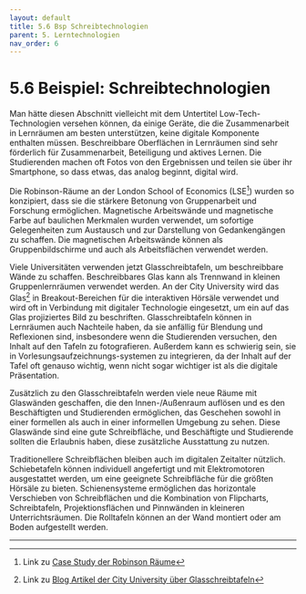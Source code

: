 ```yaml
---
layout: default
title: 5.6 Bsp Schreibtechnologien
parent: 5. Lerntechnologien
nav_order: 6
---
```


# 5.6 Beispiel: Schreibtechnologien

Man hätte diesen Abschnitt vielleicht mit dem Untertitel
Low-Tech-Technologien versehen können, da einige Geräte, die die
Zusammenarbeit in Lernräumen am besten unterstützen, keine digitale
Komponente enthalten müssen. Beschreibbare Oberflächen in Lernräumen
sind sehr förderlich für Zusammenarbeit, Beteiligung und aktives Lernen.
Die Studierenden machen oft Fotos von den Ergebnissen und teilen sie
über ihr Smartphone, so dass etwas, das analog beginnt, digital wird.

Die Robinson-Räume an der London School of Economics (LSE[^24]) wurden so
konzipiert, dass sie die stärkere Betonung von Gruppenarbeit und
Forschung ermöglichen. Magnetische Arbeitswände und magnetische Farbe
auf baulichen Merkmalen wurden verwendet, um sofortige Gelegenheiten zum
Austausch und zur Darstellung von Gedankengängen zu schaffen. Die
magnetischen Arbeitswände können als Gruppenbildschirme und auch als
Arbeitsflächen verwendet werden.

Viele Universitäten verwenden jetzt Glasschreibtafeln, um beschreibbare
Wände zu schaffen. Beschreibbares Glas kann als Trennwand in kleinen
Gruppenlernräumen verwendet werden. An der City University wird das
Glas[^25] in Breakout-Bereichen für die interaktiven Hörsäle verwendet
und wird oft in Verbindung mit digitaler Technologie eingesetzt, um ein
auf das Glas projiziertes Bild zu beschriften. Glasschreibtafeln können
in Lernräumen auch Nachteile haben, da sie anfällig für Blendung und
Reflexionen sind, insbesondere wenn die Studierenden versuchen, den
Inhalt auf den Tafeln zu fotografieren. Außerdem kann es schwierig sein,
sie in Vorlesungsaufzeichnungs-systemen zu integrieren, da der Inhalt
auf der Tafel oft genauso wichtig, wenn nicht sogar wichtiger ist als
die digitale Präsentation.

Zusätzlich zu den Glasschreibtafeln werden viele neue Räume mit
Glaswänden geschaffen, die den Innen-/Außenraum auflösen und es den
Beschäftigten und Studierenden ermöglichen, das Geschehen sowohl in einer
formellen als auch in einer informellen Umgebung zu sehen. Diese
Glaswände sind eine gute Schreibfläche, und Beschäftigte und Studierende
sollten die Erlaubnis haben, diese zusätzliche Ausstattung zu nutzen.

Traditionellere Schreibflächen bleiben auch im digitalen Zeitalter
nützlich. Schiebetafeln können individuell angefertigt und mit
Elektromotoren ausgestattet werden, um eine geeignete Schreibfläche für
die größten Hörsäle zu bieten. Schienensysteme ermöglichen das
horizontale Verschieben von Schreibflächen und die Kombination von
Flipcharts, Schreibtafeln, Projektionsflächen und Pinnwänden in
kleineren Unterrichtsräumen. Die Rolltafeln können an der Wand montiert
oder am Boden aufgestellt werden.

---
[^24]: Link zu [Case Study der Robinson Räume](https://jiscinfonetcasestudies.pbworks.com/w/page/45468872/London%20School%20of%20Economics%20-%20Robinson%20Rooms)

[^25]: Link zu [Blog Artikel der City University über Glasschreibtafeln](https://blogs.city.ac.uk/learningatcity/2013/03/09/squiggle-glass/#.Xo8v23JCREY)

